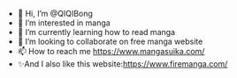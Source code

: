 - 👋 Hi, I’m @QIQIBong
- 👀 I’m interested in manga
- 🌱 I’m currently learning how to read manga
- 💞️ I’m looking to collaborate on free manga website
- 📫 How to reach me https://www.mangasuika.com/
- ✨And I also like this website:https://www.firemanga.com/


<!---
QIQIBong/QIQIBong is a ✨ special ✨ repository because its `README.md` (this file) appears on your GitHub profile.
You can click the Preview link to take a look at your changes.
--->
